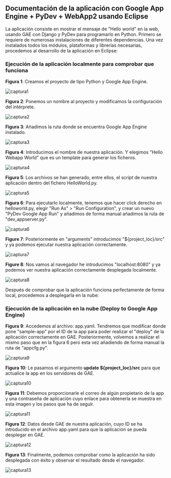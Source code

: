 ## Documentación de la aplicación con Google App Engine + PyDev + WebApp2 usando Eclipse ##

La aplicación consiste en mostrar el mensaje de "Hello world" en la web, usando GAE con Django y PyDev para programarlo en Python. Primero se requiere de numerosas instalaciones de diferentes dependencias.
Una vez instalados todos los módulos, plataformas y librerías necesarias, procedemos al desarrollo de la aplicación en Eclipse:

### Ejecución de la aplicación localmente para comprobar que funciona ###


**Figura 1**: Creamos el proyecto de tipo Python y Google App Engine.

![captura1](Capturas/app1.png)


**Figura 2**: Ponemos un nombre al proyecto y modificamos la configuración del intérprete.

![captura2](Capturas/app2.png)


**Figura 3**: Añadimos la ruta donde se encuentra Google App Engine instalado.

![captura3](Capturas/app3.png)

**Figura 4**: Introducimos el nombre de nuestra aplicación. Y elegimos "Hello Webapp World" que es un template para generar los ficheros.

![captura4](Capturas/app4.png) 

**Figura 5**: Los archivos se han generado, entre ellos, el script de nuestra aplicación dentro del fichero HelloWorld.py.

![captura5](Capturas/app5.png) 

**Figura 6**: Para ejecutarlo localmente, tenemos que hacer click derecho en helloworld.py, elegir "Run As" > "Run Configuration", y crear un nuevo "PyDev Google App Run" y añadimos de forma manual añadimos la ruta de "dev_appserver.py".

![captura6](Capturas/app6.png)

**Figure 7**: Posteriormente en "arguments" introducimos "${project_loc}/src" y ya podemos ejecutar nuestra aplicación correctamente.

![captura7](Capturas/app7.png)

**Figure 8**: Nos vamos al navegador he introducimos "localhost:8080" y ya podemos ver nuestra aplicación correctamente desplegada localmente. 

![captura8](Capturas/app8.png) 


Después de comprobar que la aplicación funciona perfectamente de forma local, procedemos a desplegarla en la nube:

### Ejecución de la aplicación en la nube (Deploy to Google App Engine) ###

**Figura 9**: Accedemos al archivo: app.yaml. Tendremos que modificar donde pone "sample-app" por el ID de la app para poder realizar el "deploy" de la aplicación correctamente en GAE. Posteriormente, volvemos a realizar el mismo paso que en la figura 6 pero esta vez añadiendo de forma manual la ruta de "appcfg.py".

![captura9](Capturas/app9.png) 

**Figura 10**: Le pasamos el argumento **update ${project_loc}/src** para que actualice la app en los servidores de GAE.

![captura10](Capturas/app10.jpg)

**Figura 11**: Debemos proporcionarle el correo de algún propietario de la app y una contraseña de aplicación cuyo enlace para obtenerla se muestra en esta imagen y los pasos que ha de seguir.

![captura11](Capturas/app11.jpg)

**Figura 12**: Datos desde GAE de nuestra aplicación, cuyo ID se ha introducido en el archivo app.yaml para que la aplicación se pueda desplegar en GAE.

![captura12](Capturas/app12.png)

**Figura 13**: Finalmente, podemos comprobar como la aplicación ha sido desplegada con éxito y observar el resultado desde el navegador.
 
![captura13](Capturas/app13.png) 
